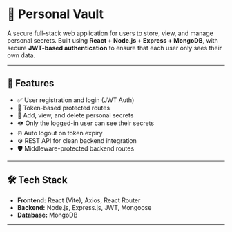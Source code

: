 # 🔐 Personal Vault

A secure full-stack web application for users to store, view, and manage personal secrets. Built using **React + Node.js + Express + MongoDB**, with secure **JWT-based authentication** to ensure that each user only sees their own data.

---

## 🚀 Features

- ✅ User registration and login (JWT Auth)
- 🔐 Token-based protected routes
- 🧾 Add, view, and delete personal secrets
- 👁 Only the logged-in user can see their secrets
- ⏰ Auto logout on token expiry
- ⚙️ REST API for clean backend integration
- 🛡 Middleware-protected backend routes

---

## 🛠 Tech Stack

- **Frontend:** React (Vite), Axios, React Router
- **Backend:** Node.js, Express.js, JWT, Mongoose
- **Database:** MongoDB

---
